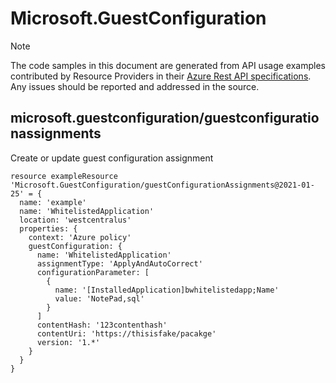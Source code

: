 # Microsoft.GuestConfiguration
  
> [!NOTE]
> The code samples in this document are generated from API usage examples contributed by Resource Providers in their [Azure Rest API specifications](https://github.com/Azure/azure-rest-api-specs). Any issues should be reported and addressed in the source.


## microsoft.guestconfiguration/guestconfigurationassignments

Create or update guest configuration assignment
```bicep
resource exampleResource 'Microsoft.GuestConfiguration/guestConfigurationAssignments@2021-01-25' = {
  name: 'example'
  name: 'WhitelistedApplication'
  location: 'westcentralus'
  properties: {
    context: 'Azure policy'
    guestConfiguration: {
      name: 'WhitelistedApplication'
      assignmentType: 'ApplyAndAutoCorrect'
      configurationParameter: [
        {
          name: '[InstalledApplication]bwhitelistedapp;Name'
          value: 'NotePad,sql'
        }
      ]
      contentHash: '123contenthash'
      contentUri: 'https://thisisfake/pacakge'
      version: '1.*'
    }
  }
}
```
